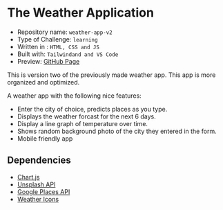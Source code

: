 # The Weather Application

- Repository name: `weather-app-v2`
- Type of Challenge: `learning`
- Written in : `HTML, CSS and JS`
- Built with: `Tailwindand and VS Code`
- Preview: [GitHub Page](https://fawadrafique.github.io/weather-app-v2/)

This is version two of the previously made weather app. This app is more organized and optimized.

A weather app with the following nice features:

- Enter the city of choice, predicts places as you type.
- Displays the weather forcast for the next 6 days.
- Display a line graph of temperature over time.
- Shows random background photo of the city they entered in the form.
- Mobile friendly app

## Dependencies

- [Chart.js](https://www.chartjs.org/docs/latest/)
- [Unsplash API](https://unsplash.com/developers)
- [Google Places API](https://cloud.google.com/maps-platform/places/)
- [Weather Icons](https://erikflowers.github.io/weather-icons/)
